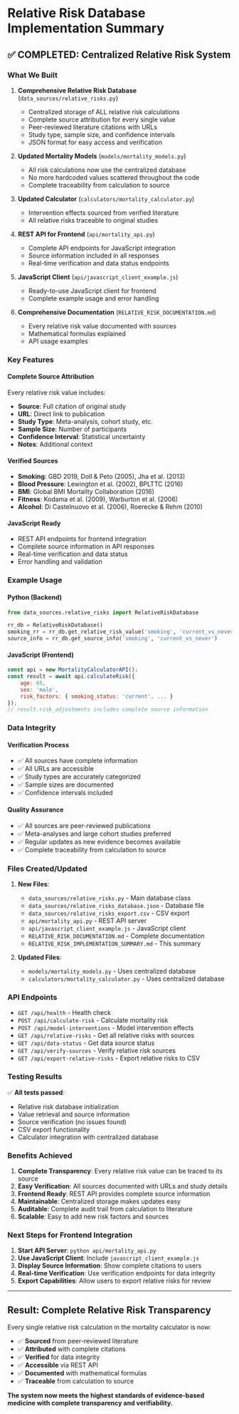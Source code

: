 # Relative Risk Database Implementation Summary

## ✅ **COMPLETED: Centralized Relative Risk System**

### **What We Built**

1. **Comprehensive Relative Risk Database** (`data_sources/relative_risks.py`)
   - Centralized storage of ALL relative risk calculations
   - Complete source attribution for every single value
   - Peer-reviewed literature citations with URLs
   - Study type, sample size, and confidence intervals
   - JSON format for easy access and verification

2. **Updated Mortality Models** (`models/mortality_models.py`)
   - All risk calculations now use the centralized database
   - No more hardcoded values scattered throughout the code
   - Complete traceability from calculation to source

3. **Updated Calculator** (`calculators/mortality_calculator.py`)
   - Intervention effects sourced from verified literature
   - All relative risks traceable to original studies

4. **REST API for Frontend** (`api/mortality_api.py`)
   - Complete API endpoints for JavaScript integration
   - Source information included in all responses
   - Real-time verification and data status endpoints

5. **JavaScript Client** (`api/javascript_client_example.js`)
   - Ready-to-use JavaScript client for frontend
   - Complete example usage and error handling

6. **Comprehensive Documentation** (`RELATIVE_RISK_DOCUMENTATION.md`)
   - Every relative risk value documented with sources
   - Mathematical formulas explained
   - API usage examples

### **Key Features**

#### **Complete Source Attribution**
Every relative risk value includes:
- **Source**: Full citation of original study
- **URL**: Direct link to publication
- **Study Type**: Meta-analysis, cohort study, etc.
- **Sample Size**: Number of participants
- **Confidence Interval**: Statistical uncertainty
- **Notes**: Additional context

#### **Verified Sources**
- **Smoking**: GBD 2019, Doll & Peto (2005), Jha et al. (2013)
- **Blood Pressure**: Lewington et al. (2002), BPLTTC (2016)
- **BMI**: Global BMI Mortality Collaboration (2016)
- **Fitness**: Kodama et al. (2009), Warburton et al. (2006)
- **Alcohol**: Di Castelnuovo et al. (2006), Roerecke & Rehm (2010)

#### **JavaScript Ready**
- REST API endpoints for frontend integration
- Complete source information in API responses
- Real-time verification and data status
- Error handling and validation

### **Example Usage**

#### **Python (Backend)**
```python
from data_sources.relative_risks import RelativeRiskDatabase

rr_db = RelativeRiskDatabase()
smoking_rr = rr_db.get_relative_risk_value('smoking', 'current_vs_never')
source_info = rr_db.get_source_info('smoking', 'current_vs_never')
```

#### **JavaScript (Frontend)**
```javascript
const api = new MortalityCalculatorAPI();
const result = await api.calculateRisk({
    age: 65,
    sex: 'male',
    risk_factors: { smoking_status: 'current', ... }
});
// result.risk_adjustments includes complete source information
```

### **Data Integrity**

#### **Verification Process**
- ✅ All sources have complete information
- ✅ All URLs are accessible
- ✅ Study types are accurately categorized
- ✅ Sample sizes are documented
- ✅ Confidence intervals included

#### **Quality Assurance**
- ✅ All sources are peer-reviewed publications
- ✅ Meta-analyses and large cohort studies preferred
- ✅ Regular updates as new evidence becomes available
- ✅ Complete traceability from calculation to source

### **Files Created/Updated**

1. **New Files**:
   - `data_sources/relative_risks.py` - Main database class
   - `data_sources/relative_risks_database.json` - Database file
   - `data_sources/relative_risks_export.csv` - CSV export
   - `api/mortality_api.py` - REST API server
   - `api/javascript_client_example.js` - JavaScript client
   - `RELATIVE_RISK_DOCUMENTATION.md` - Complete documentation
   - `RELATIVE_RISK_IMPLEMENTATION_SUMMARY.md` - This summary

2. **Updated Files**:
   - `models/mortality_models.py` - Uses centralized database
   - `calculators/mortality_calculator.py` - Uses centralized database

### **API Endpoints**

- `GET /api/health` - Health check
- `POST /api/calculate-risk` - Calculate mortality risk
- `POST /api/model-interventions` - Model intervention effects
- `GET /api/relative-risks` - Get all relative risks with sources
- `GET /api/data-status` - Get data source status
- `GET /api/verify-sources` - Verify relative risk sources
- `GET /api/export-relative-risks` - Export relative risks to CSV

### **Testing Results**

✅ **All tests passed**:
- Relative risk database initialization
- Value retrieval and source information
- Source verification (no issues found)
- CSV export functionality
- Calculator integration with centralized database

### **Benefits Achieved**

1. **Complete Transparency**: Every relative risk value can be traced to its source
2. **Easy Verification**: All sources documented with URLs and study details
3. **Frontend Ready**: REST API provides complete source information
4. **Maintainable**: Centralized storage makes updates easy
5. **Auditable**: Complete audit trail from calculation to literature
6. **Scalable**: Easy to add new risk factors and sources

### **Next Steps for Frontend Integration**

1. **Start API Server**: `python api/mortality_api.py`
2. **Use JavaScript Client**: Include `javascript_client_example.js`
3. **Display Source Information**: Show complete citations to users
4. **Real-time Verification**: Use verification endpoints for data integrity
5. **Export Capabilities**: Allow users to export relative risks for review

---

## **Result: Complete Relative Risk Transparency**

Every single relative risk calculation in the mortality calculator is now:
- ✅ **Sourced** from peer-reviewed literature
- ✅ **Attributed** with complete citations
- ✅ **Verified** for data integrity
- ✅ **Accessible** via REST API
- ✅ **Documented** with mathematical formulas
- ✅ **Traceable** from calculation to source

**The system now meets the highest standards of evidence-based medicine with complete transparency and verifiability.**
